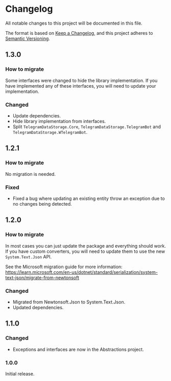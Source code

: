 # Changelog

All notable changes to this project will be documented in this file.

The format is based on [Keep a Changelog](https://keepachangelog.com/en/1.0.0/),
and this project adheres to [Semantic Versioning](https://semver.org/spec/v2.0.0.html).

## 1.3.0

### How to migrate

Some interfaces were changed to hide the library implementation.
If you have implemented any of these interfaces, you will need to update your implementation.

### Changed

- Update dependencies.
- Hide library implementation from interfaces.
- Split `TelegramDataStorage.Core`, `TelegramDataStorage.TelegramBot` and `TelegramDataStorage.WTelegramBot`.

## 1.2.1

### How to migrate

No migration is needed.

### Fixed

- Fixed a bug where updating an existing entity throw an exception due to no changes being detected.

## 1.2.0

### How to migrate

In most cases you can just update the package and everything should work.
If you have custom converters, you will need to update them to use the new `System.Text.Json` API.

See the Microsoft migration guide for more information:
https://learn.microsoft.com/en-us/dotnet/standard/serialization/system-text-json/migrate-from-newtonsoft

### Changed

- Migrated from Newtonsoft.Json to System.Text.Json.
- Updated dependencies.

## 1.1.0

### Changed

- Exceptions and interfaces are now in the Abstractions project.

### 1.0.0

Initial release.
